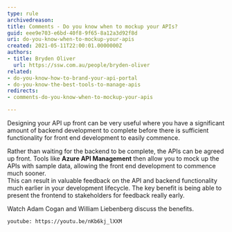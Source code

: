 ```yaml
---
type: rule
archivedreason: 
title: Comments - Do you know when to mockup your APIs?
guid: eee9e703-e6bd-40f8-9f65-8a12a3d92f8d
uri: do-you-know-when-to-mockup-your-apis
created: 2021-05-11T22:00:01.0000000Z
authors:
- title: Bryden Oliver
  url: https://ssw.com.au/people/bryden-oliver
related: 
- do-you-know-how-to-brand-your-api-portal
- do-you-know-the-best-tools-to-manage-apis
redirects:
- comments-do-you-know-when-to-mockup-your-apis

---
```


Designing your API up front can be very useful where you have a significant amount of backend development to complete before there is sufficient functionality for front end development to easily commence. 
<!--endintro-->
Rather than waiting for the backend to be complete, the APIs can be agreed up front. Tools like **Azure API Management** then allow you to mock up the APIs with sample data, allowing the front end development to commence much sooner.  
 This can result in valuable feedback on the API and backend functionality much earlier in your development lifecycle. The key benefit is being able to present the frontend to stakeholders for feedback really early.  


Watch Adam Cogan and William Liebenberg discuss the benefits.

`youtube: https://youtu.be/nKb6kj_lXXM`
